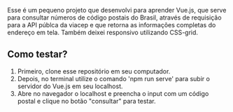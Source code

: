 Esse é um pequeno projeto que desenvolvi para aprender Vue.js, que serve para consultar números de código postais do Brasil, através de requisição para a API públca da viacep e que retorna as informações completas do endereço em tela. Também deixei responsivo utilizando CSS-grid.

## Como testar?
1) Primeiro, clone esse repositório em seu computador.
2) Depois, no terminal utilize o comando 'npm run serve' para subir o servidor do Vue.js em seu localhost.
3) Abre no navegador o localhost e preencha o input com um código postal e clique no botão "consultar" para testar.
